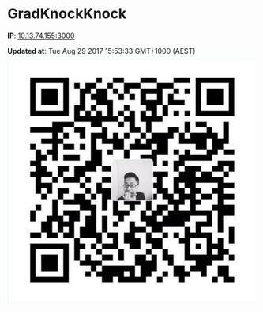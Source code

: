 # GradKnockKnock
__IP__: [10.13.74.155:3000](http://10.13.74.155:3000)

__Updated at__:
Tue Aug 29 2017 15:53:33 GMT+1000 (AEST)
![QR](public/QR.png)